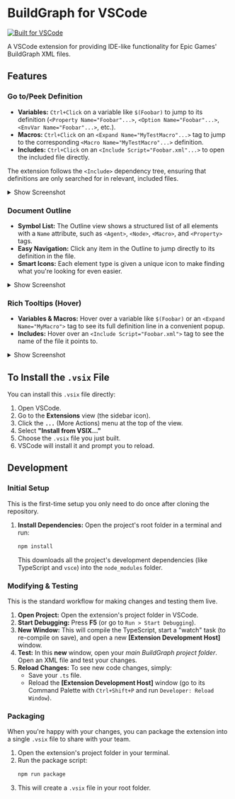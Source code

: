 # BuildGraph for VSCode

[![Built for VSCode](https://img.shields.io/badge/built%20for-VSCode-blue.svg)](https://code.visualstudio.com/)

A VSCode extension for providing IDE-like functionality for Epic Games' BuildGraph XML files.

## Features

### Go to/Peek Definition

* **Variables:** `Ctrl+Click` on a variable like `$(Foobar)` to jump to its definition (`<Property Name="Foobar"...>`, `<Option Name="Foobar"...>`, `<EnvVar Name="Foobar"...>`, etc.).
* **Macros:** `Ctrl+Click` on an `<Expand Name="MyTestMacro"...>` tag to jump to the corresponding `<Macro Name="MyTestMacro"...>` definition.
* **Includes:** `Ctrl+Click` on an `<Include Script="Foobar.xml"...>` to open the included file directly.

The extension follows the `<Include>` dependency tree, ensuring that definitions are only searched for in relevant, included files.
 
 
<details>
<summary>Show Screenshot</summary>

![Peek Definition](./images/peek.jpg)
</details>

### Document Outline

* **Symbol List:** The Outline view shows a structured list of all elements with a `Name` attribute, such as `<Agent>`, `<Node>`, `<Macro>`, and `<Property>` tags.
* **Easy Navigation:** Click any item in the Outline to jump directly to its definition in the file.
* **Smart Icons:** Each element type is given a unique icon to make finding what you're looking for even easier.

<details>
<summary>Show Screenshot</summary>

![Outline Preview](./images/outliner.jpg)
</details>

### Rich Tooltips (Hover)

* **Variables & Macros:** Hover over a variable like `$(Foobar)` or an `<Expand Name="MyMacro">` tag to see its full definition line in a convenient popup.
* **Includes:** Hover over an `<Include Script="Foobar.xml">` tag to see the name of the file it points to.

<details>
<summary>Show Screenshot</summary>

![Tooltip Preview](./images/tooltip.jpg)
</details>

## To Install the `.vsix` File

You can install this `.vsix` file directly:

1.  Open VSCode.
2.  Go to the **Extensions** view (the sidebar icon).
3.  Click the **`...`** (More Actions) menu at the top of the view.
4.  Select **"Install from VSIX..."**
5.  Choose the `.vsix` file you just built.
6.  VSCode will install it and prompt you to reload.

## Development

### Initial Setup

This is the first-time setup you only need to do once after cloning the repository.

1.  **Install Dependencies:** Open the project's root folder in a terminal and run:
    ```bash
    npm install
    ```
    This downloads all the project's development dependencies (like TypeScript and `vsce`) into the `node_modules` folder.

### Modifying & Testing

This is the standard workflow for making changes and testing them live.

1.  **Open Project:** Open the extension's project folder in VSCode.
2.  **Start Debugging:** Press **F5** (or go to `Run > Start Debugging`).
3.  **New Window:** This will compile the TypeScript, start a "watch" task (to re-compile on save), and open a new **[Extension Development Host]** window.
4.  **Test:** In this **new** window, open your *main BuildGraph project folder*. Open an XML file and test your changes.
5.  **Reload Changes:** To see new code changes, simply:
    * Save your `.ts` file.
    * Reload the **[Extension Development Host]** window (go to its Command Palette with `Ctrl+Shift+P` and run `Developer: Reload Window`).

### Packaging

When you're happy with your changes, you can package the extension into a single `.vsix` file to share with your team.

1.  Open the extension's project folder in your terminal.
2.  Run the package script:
    ```bash
    npm run package
    ```
3.  This will create a `.vsix` file in your root folder.


